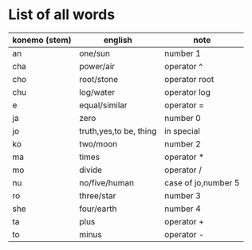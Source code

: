 # List of all words
|konemo (stem)       |english             |note                |
|--------------------|--------------------|--------------------|
|an                  |one/sun             |number 1            |
|cha                 |power/air           |operator ^          |
|cho                 |root/stone          |operator root       |
|chu                 |log/water           |operator log        |
|e                   |equal/similar       |operator =          | 
|ja                  |zero                |number 0            |
|jo                  |truth,yes,to be, thing| in special       |
|ko                  |two/moon            |number 2            |
|ma                  |times               |operator *          |
|mo                  |divide              |operator /          |
|nu                  |no/five/human       |case of jo,number 5 |
|ro                  |three/star          |number 3            |
|she                 |four/earth          |number 4            |
|ta                  |plus                |operator +          |
|to                  |minus               |operator -          |
